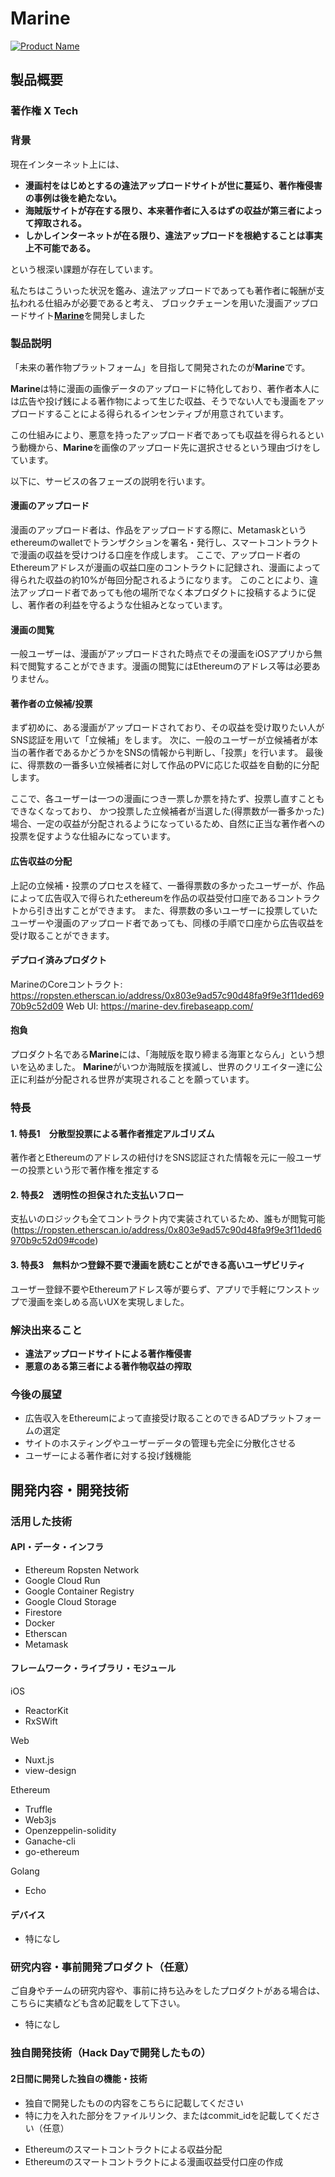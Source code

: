 # Marine

[![Product Name](https://i.gyazo.com/12b7feac8d626c59cf837f5801a743f1.png)](https://youtu.be/uKJiJ7WYx6Q)

## 製品概要
### 著作権 X Tech

### 背景
現在インターネット上には、

- **漫画村をはじめとするの違法アップロードサイトが世に蔓延り、著作権侵害の事例は後を絶たない。**
- **海賊版サイトが存在する限り、本来著作者に入るはずの収益が第三者によって搾取される。**
- **しかしインターネットが在る限り、違法アップロードを根絶することは事実上不可能である。**

という根深い課題が存在しています。

私たちはこういった状況を鑑み、違法アップロードであっても著作者に報酬が支払われる仕組みが必要であると考え、
ブロックチェーンを用いた漫画アップロードサイト[**Marine**](https://marine-dev.firebaseapp.com/)を開発しました

### 製品説明
「未来の著作物プラットフォーム」を目指して開発されたのが**Marine**です。

**Marine**は特に漫画の画像データのアップロードに特化しており、著作者本人には広告や投げ銭による著作物によって生じた収益、そうでない人でも漫画をアップロードすることによる得られるインセンティブが用意されています。

この仕組みにより、悪意を持ったアップロード者であっても収益を得られるという動機から、**Marine**を画像のアップロード先に選択させるという理由づけをしています。

以下に、サービスの各フェーズの説明を行います。

#### 漫画のアップロード
  
漫画のアップロード者は、作品をアップロードする際に、Metamaskというethereumのwalletでトランザクションを署名・発行し、スマートコントラクトで漫画の収益を受けつける口座を作成します。
ここで、アップロード者のEthereumアドレスが漫画の収益口座のコントラクトに記録され、漫画によって得られた収益の約10%が毎回分配されるようになります。
このことにより、違法アップロード者であっても他の場所でなく本プロダクトに投稿するように促し、著作者の利益を守るような仕組みとなっています。

#### 漫画の閲覧

一般ユーザーは、漫画がアップロードされた時点でその漫画をiOSアプリから無料で閲覧することができます。漫画の閲覧にはEthereumのアドレス等は必要ありません。

#### 著作者の立候補/投票

まず初めに、ある漫画がアップロードされており、その収益を受け取りたい人がSNS認証を用いて「立候補」をします。
次に、一般のユーザーが立候補者が本当の著作者であるかどうかをSNSの情報から判断し、「投票」を行います。
最後に、得票数の一番多い立候補者に対して作品のPVに応じた収益を自動的に分配します。

ここで、各ユーザーは一つの漫画につき一票しか票を持たず、投票し直すこともできなくなっており、
かつ投票した立候補者が当選した(得票数が一番多かった)場合、一定の収益が分配されるようになっているため、自然に正当な著作者への投票を促すような仕組みになっています。

#### 広告収益の分配
  
上記の立候補・投票のプロセスを経て、一番得票数の多かったユーザーが、作品によって広告収入で得られたethereumを作品の収益受付口座であるコントラクトから引き出すことができます。
また、得票数の多いユーザーに投票していたユーザーや漫画のアップロード者であっても、同様の手順で口座から広告収益を受け取ることができます。

#### デプロイ済みプロダクト
MarineのCoreコントラクト: https://ropsten.etherscan.io/address/0x803e9ad57c90d48fa9f9e3f11ded6970b9c52d09
Web UI: https://marine-dev.firebaseapp.com/

#### 抱負

プロダクト名である**Marine**には、「海賊版を取り締まる海軍とならん」という想いを込めました。 
**Marine**がいつか海賊版を撲滅し、世界のクリエイター達に公正に利益が分配される世界が実現されることを願っています。

### 特長

#### 1. 特長1　分散型投票による著作者推定アルゴリズム

著作者とEthereumのアドレスの紐付けをSNS認証された情報を元に一般ユーザーの投票という形で著作権を推定する

#### 2. 特長2　透明性の担保された支払いフロー

支払いのロジックも全てコントラクト内で実装されているため、誰もが閲覧可能(https://ropsten.etherscan.io/address/0x803e9ad57c90d48fa9f9e3f11ded6970b9c52d09#code)

#### 3. 特長3　無料かつ登録不要で漫画を読むことができる高いユーザビリティ

ユーザー登録不要やEthereumアドレス等が要らず、アプリで手軽にワンストップで漫画を楽しめる高いUXを実現しました。

### 解決出来ること

- **違法アップロードサイトによる著作権侵害**
- **悪意のある第三者による著作物収益の搾取**

### 今後の展望

- 広告収入をEthereumによって直接受け取ることのできるADプラットフォームの選定
- サイトのホスティングやユーザーデータの管理も完全に分散化させる
- ユーザーによる著作者に対する投げ銭機能

## 開発内容・開発技術
### 活用した技術

#### API・データ・インフラ

* Ethereum Ropsten Network
* Google Cloud Run
* Google Container Registry
* Google Cloud Storage
* Firestore
* Docker
* Etherscan
* Metamask

#### フレームワーク・ライブラリ・モジュール
iOS
* ReactorKit
* RxSWift

Web
* Nuxt.js
* view-design

Ethereum
* Truffle
* Web3js
* Openzeppelin-solidity
* Ganache-cli
* go-ethereum

Golang
* Echo

#### デバイス
* 特になし

### 研究内容・事前開発プロダクト（任意）
ご自身やチームの研究内容や、事前に持ち込みをしたプロダクトがある場合は、こちらに実績なども含め記載をして下さい。

* 特になし


### 独自開発技術（Hack Dayで開発したもの）
#### 2日間に開発した独自の機能・技術
* 独自で開発したものの内容をこちらに記載してください
* 特に力を入れた部分をファイルリンク、またはcommit_idを記載してください（任意）

- Ethereumのスマートコントラクトによる収益分配
- Ethereumのスマートコントラクトによる漫画収益受付口座の作成
